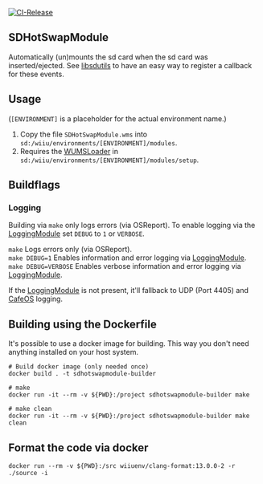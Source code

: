 [![CI-Release](https://github.com/wiiu-env/SDHotSwapModule/actions/workflows/ci.yml/badge.svg)](https://github.com/wiiu-env/SDHotSwapModule/actions/workflows/ci.yml)

## SDHotSwapModule

Automatically (un)mounts the sd card when the sd card was inserted/ejected. See [libsdutils](https://github.com/wiiu-env/libsdutils) to have an easy way to register a callback for these events.

## Usage
(`[ENVIRONMENT]` is a placeholder for the actual environment name.)

1. Copy the file `SDHotSwapModule.wms` into `sd:/wiiu/environments/[ENVIRONMENT]/modules`.  
2. Requires the [WUMSLoader](https://github.com/wiiu-env/WUMSLoader) in `sd:/wiiu/environments/[ENVIRONMENT]/modules/setup`.

## Buildflags

### Logging
Building via `make` only logs errors (via OSReport). To enable logging via the [LoggingModule](https://github.com/wiiu-env/LoggingModule) set `DEBUG` to `1` or `VERBOSE`.

`make` Logs errors only (via OSReport).  
`make DEBUG=1` Enables information and error logging via [LoggingModule](https://github.com/wiiu-env/LoggingModule).  
`make DEBUG=VERBOSE` Enables verbose information and error logging via [LoggingModule](https://github.com/wiiu-env/LoggingModule).

If the [LoggingModule](https://github.com/wiiu-env/LoggingModule) is not present, it'll fallback to UDP (Port 4405) and [CafeOS](https://github.com/wiiu-env/USBSerialLoggingModule) logging.

## Building using the Dockerfile

It's possible to use a docker image for building. This way you don't need anything installed on your host system.

```
# Build docker image (only needed once)
docker build . -t sdhotswapmodule-builder

# make 
docker run -it --rm -v ${PWD}:/project sdhotswapmodule-builder make

# make clean
docker run -it --rm -v ${PWD}:/project sdhotswapmodule-builder make clean
```

## Format the code via docker

`docker run --rm -v ${PWD}:/src wiiuenv/clang-format:13.0.0-2 -r ./source -i`
